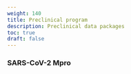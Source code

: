 ```yaml
---
weight: 140
title: Preclinical program
description: Preclinical data packages
toc: true
draft: false
---
```


### SARS-CoV-2 Mpro
